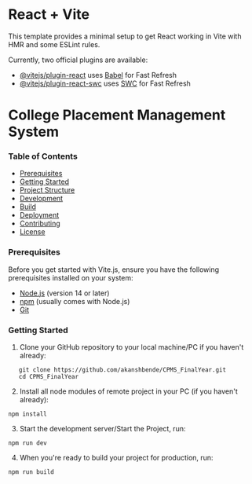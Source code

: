 # React + Vite

This template provides a minimal setup to get React working in Vite with HMR and some ESLint rules.

Currently, two official plugins are available:

- [@vitejs/plugin-react](https://github.com/vitejs/vite-plugin-react/blob/main/packages/plugin-react/README.md) uses [Babel](https://babeljs.io/) for Fast Refresh
- [@vitejs/plugin-react-swc](https://github.com/vitejs/vite-plugin-react-swc) uses [SWC](https://swc.rs/) for Fast Refresh
# College Placement Management System 

### Table of Contents

- [Prerequisites](#prerequisites)
- [Getting Started](#getting-started)
- [Project Structure](#project-structure)
- [Development](#development)
- [Build](#build)
- [Deployment](#deployment)
- [Contributing](#contributing)
- [License](#license)

### Prerequisites

Before you get started with Vite.js, ensure you have the following prerequisites installed on your system:

- [Node.js](https://nodejs.org/) (version 14 or later)
- [npm](https://www.npmjs.com/) (usually comes with Node.js)
- [Git](https://git-scm.com/)

### Getting Started

1. Clone your GitHub repository to your local machine/PC if you haven't already:

```shell
   git clone https://github.com/akanshbende/CPMS_FinalYear.git
   cd CPMS_FinalYear
```

2. Install all node modules of remote project in your PC (if you haven't already):

```shell
npm install
```

3.  Start the development server/Start the Project, run:

```shell
npm run dev
```

4. When you're ready to build your project for production, run:

```shell
npm run build



